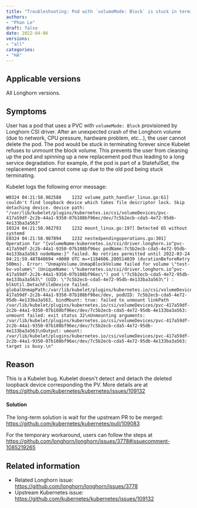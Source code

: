 ```yaml
---
title: "Troubleshooting: Pod with `volumeMode: Block` is stuck in terminating"
authors:
- "Phan Le"
draft: false
date: 2022-04-06
versions:
- "all"
categories:
- "HA"
---
```


## Applicable versions
All Longhorn versions.

## Symptoms

User has a pod that uses a PVC with `volumeMode: Block` provisioned by Longhorn CSI driver.
After an unexpected crash of the Longhorn volume (due to network, CPU pressure, hardware problem, etc...), the user cannot delete the pod.
The pod would be stuck in terminating forever since Kubelet refuses to unmount the block volume.
This prevents the user from cleaning up the pod and spinning up a new replacement pod thus leading to a long service degradation.
For example, if the pod is part of a StatefulSet, the replacement pod cannot come up due to the old pod being stuck terminating.

Kubelet logs the following error message:
```
W0324 04:21:58.982588    1232 volume_path_handler_linux.go:61] couldn't find loopback device which takes file descriptor lock. Skip detaching device. device path: "/var/lib/kubelet/plugins/kubernetes.io/csi/volumeDevices/pvc-417a59df-2c2b-44a1-9350-07b108bf96ec/dev/7c5b2ecb-cda5-4e72-95db-4e133ba3a563"
I0324 04:21:58.982793    1232 mount_linux.go:197] Detected OS without systemd
E0324 04:21:58.987894    1232 nestedpendingoperations.go:301] Operation for "{volumeName:kubernetes.io/csi/driver.longhorn.io^pvc-417a59df-2c2b-44a1-9350-07b108bf96ec podName:7c5b2ecb-cda5-4e72-95db-4e133ba3a563 nodeName:}" failed. No retries permitted until 2022-03-24 04:21:59.487840694 +0000 UTC m=+1184606.200514039 (durationBeforeRetry 500ms). Error: "UnmapVolume.UnmapBlockVolume failed for volume \"test-bv-volume\" (UniqueName: \"kubernetes.io/csi/driver.longhorn.io^pvc-417a59df-2c2b-44a1-9350-07b108bf96ec\") pod \"7c5b2ecb-cda5-4e72-95db-4e133ba3a563\" (UID: \"7c5b2ecb-cda5-4e72-95db-4e133ba3a563\") : blkUtil.DetachFileDevice failed. globalUnmapPath:/var/lib/kubelet/plugins/kubernetes.io/csi/volumeDevices/pvc-417a59df-2c2b-44a1-9350-07b108bf96ec/dev, podUID: 7c5b2ecb-cda5-4e72-95db-4e133ba3a563, bindMount: true: failed to unmount linkPath /var/lib/kubelet/plugins/kubernetes.io/csi/volumeDevices/pvc-417a59df-2c2b-44a1-9350-07b108bf96ec/dev/7c5b2ecb-cda5-4e72-95db-4e133ba3a563: unmount failed: exit status 32\nUnmounting arguments: /var/lib/kubelet/plugins/kubernetes.io/csi/volumeDevices/pvc-417a59df-2c2b-44a1-9350-07b108bf96ec/dev/7c5b2ecb-cda5-4e72-95db-4e133ba3a563\nOutput: umount: /var/lib/kubelet/plugins/kubernetes.io/csi/volumeDevices/pvc-417a59df-2c2b-44a1-9350-07b108bf96ec/dev/7c5b2ecb-cda5-4e72-95db-4e133ba3a563: target is busy.\n"
```

## Reason

This is a Kubelet bug.
Kubelet doesn't detect and detach the deleted loopback device corresponding the PV.
More details are at https://github.com/kubernetes/kubernetes/issues/109132

#### Solution

The long-term solution is wait for the upstream PR to be merged: https://github.com/kubernetes/kubernetes/pull/109083

For the temporary workaround, users can follow the steps at https://github.com/longhorn/longhorn/issues/3778#issuecomment-1085219265

## Related information

* Related Longhorn issue: https://github.com/longhorn/longhorn/issues/3778
* Upstream Kubernetes issue: https://github.com/kubernetes/kubernetes/issues/109132
